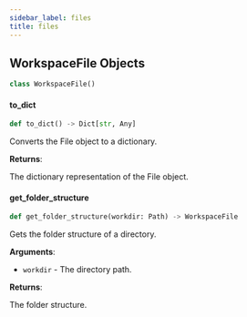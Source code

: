 ```yaml
---
sidebar_label: files
title: files
---
```


## WorkspaceFile Objects

```python
class WorkspaceFile()
```

#### to\_dict

```python
def to_dict() -> Dict[str, Any]
```

Converts the File object to a dictionary.

**Returns**:

  The dictionary representation of the File object.

#### get\_folder\_structure

```python
def get_folder_structure(workdir: Path) -> WorkspaceFile
```

Gets the folder structure of a directory.

**Arguments**:

- `workdir` - The directory path.
  

**Returns**:

  The folder structure.

